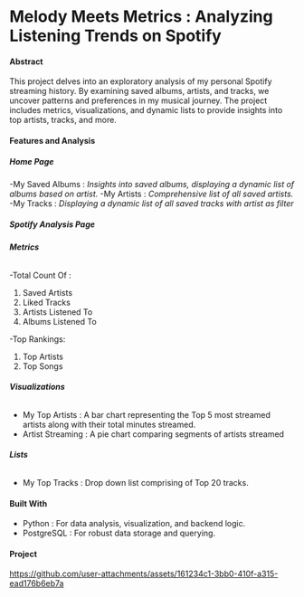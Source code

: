 # Melody Meets Metrics : Analyzing Listening Trends on Spotify

#### Abstract
This project delves into an exploratory analysis of my personal Spotify streaming history. By examining saved albums, artists, and tracks, we uncover patterns and preferences in my musical journey. The project includes metrics, visualizations, and dynamic lists to provide insights into top artists, tracks, and more.

#### Features and Analysis
##### ***Home Page***
-My Saved Albums : *Insights into saved albums, displaying a dynamic list of albums based on artist.* 
-My Artists : *Comprehensive list of all saved artists.*
-My Tracks : *Displaying a dynamic list of all saved tracks with artist as filter*

##### ***Spotify Analysis Page***
###### ***Metrics***
-Total Count Of : 
1. Saved Artists
2. Liked Tracks
3. Artists Listened To
4. Albums Listened To

-Top Rankings: 
1. Top Artists
2. Top Songs

###### ***Visualizations***
- My Top Artists :
  A bar chart representing the Top 5 most streamed artists along with their total minutes streamed. 
- Artist Streaming :
  A pie chart comparing segments of artists streamed 

###### ***Lists***
- My Top Tracks : Drop down list comprising of Top 20 tracks.

#### Built With
- Python : For data analysis, visualization, and backend logic.
- PostgreSQL : For robust data storage and querying. 

#### Project 
https://github.com/user-attachments/assets/161234c1-3bb0-410f-a315-ead176b6eb7a


